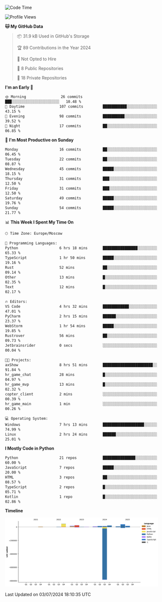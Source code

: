 <!--START_SECTION:waka-->
![Code Time](http://img.shields.io/badge/Code%20Time-384%20hrs%2043%20mins-blue)

![Profile Views](http://img.shields.io/badge/Profile%20Views-0-blue)

**🐱 My GitHub Data** 

> 📦 31.9 kB Used in GitHub's Storage 
 > 
> 🏆 89 Contributions in the Year 2024
 > 
> 🚫 Not Opted to Hire
 > 
> 📜 8 Public Repositories 
 > 
> 🔑 18 Private Repositories 
 > 
**I'm an Early 🐤** 

```text
🌞 Morning                26 commits          ███░░░░░░░░░░░░░░░░░░░░░░   10.48 % 
🌆 Daytime                107 commits         ███████████░░░░░░░░░░░░░░   43.15 % 
🌃 Evening                98 commits          ██████████░░░░░░░░░░░░░░░   39.52 % 
🌙 Night                  17 commits          ██░░░░░░░░░░░░░░░░░░░░░░░   06.85 % 
```
📅 **I'm Most Productive on Sunday** 

```text
Monday                   16 commits          ██░░░░░░░░░░░░░░░░░░░░░░░   06.45 % 
Tuesday                  22 commits          ██░░░░░░░░░░░░░░░░░░░░░░░   08.87 % 
Wednesday                45 commits          █████░░░░░░░░░░░░░░░░░░░░   18.15 % 
Thursday                 31 commits          ███░░░░░░░░░░░░░░░░░░░░░░   12.50 % 
Friday                   31 commits          ███░░░░░░░░░░░░░░░░░░░░░░   12.50 % 
Saturday                 49 commits          █████░░░░░░░░░░░░░░░░░░░░   19.76 % 
Sunday                   54 commits          █████░░░░░░░░░░░░░░░░░░░░   21.77 % 
```


📊 **This Week I Spent My Time On** 

```text
🕑︎ Time Zone: Europe/Moscow

💬 Programming Languages: 
Python                   6 hrs 18 mins       ████████████████░░░░░░░░░   65.33 % 
TypeScript               1 hr 50 mins        █████░░░░░░░░░░░░░░░░░░░░   19.16 % 
Rust                     52 mins             ██░░░░░░░░░░░░░░░░░░░░░░░   09.14 % 
Other                    13 mins             █░░░░░░░░░░░░░░░░░░░░░░░░   02.35 % 
Text                     12 mins             █░░░░░░░░░░░░░░░░░░░░░░░░   02.17 % 

🔥 Editors: 
VS Code                  4 hrs 32 mins       ████████████░░░░░░░░░░░░░   47.01 % 
PyCharm                  2 hrs 15 mins       ██████░░░░░░░░░░░░░░░░░░░   23.37 % 
WebStorm                 1 hr 54 mins        █████░░░░░░░░░░░░░░░░░░░░   19.85 % 
Rustrover                56 mins             ██░░░░░░░░░░░░░░░░░░░░░░░   09.73 % 
Jetbrainsrider           0 secs              ░░░░░░░░░░░░░░░░░░░░░░░░░   00.04 % 

🐱‍💻 Projects: 
axShow                   8 hrs 51 mins       ███████████████████████░░   91.84 % 
hr_game_chat             28 mins             █░░░░░░░░░░░░░░░░░░░░░░░░   04.97 % 
hr_game_mvp              13 mins             █░░░░░░░░░░░░░░░░░░░░░░░░   02.32 % 
copter_client            2 mins              ░░░░░░░░░░░░░░░░░░░░░░░░░   00.39 % 
hr_game_main             1 min               ░░░░░░░░░░░░░░░░░░░░░░░░░   00.26 % 

💻 Operating System: 
Windows                  7 hrs 13 mins       ███████████████████░░░░░░   74.99 % 
Linux                    2 hrs 24 mins       ██████░░░░░░░░░░░░░░░░░░░   25.01 % 
```

**I Mostly Code in Python** 

```text
Python                   21 repos            ███████████████░░░░░░░░░░   60.00 % 
JavaScript               7 repos             █████░░░░░░░░░░░░░░░░░░░░   20.00 % 
HTML                     3 repos             ██░░░░░░░░░░░░░░░░░░░░░░░   08.57 % 
TypeScript               2 repos             █░░░░░░░░░░░░░░░░░░░░░░░░   05.71 % 
Kotlin                   1 repo              █░░░░░░░░░░░░░░░░░░░░░░░░   02.86 % 
```



**Timeline**

![Lines of Code chart](https://raw.githubusercontent.com/adlemx/adlemx/main/assets/bar_graph.png)


 Last Updated on 03/07/2024 18:10:35 UTC
<!--END_SECTION:waka-->
